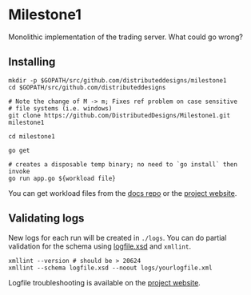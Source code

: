 # Milestone1
Monolithic implementation of the trading server. What could go wrong?

## Installing
```shell
mkdir -p $GOPATH/src/github.com/distributeddesigns/milestone1
cd $GOPATH/src/github.com/distributeddesigns

# Note the change of M -> m; Fixes ref problem on case sensitive
# file systems (i.e. windows)
git clone https://github.com/DistributedDesigns/Milestone1.git milestone1

cd milestone1

go get

# creates a disposable temp binary; no need to `go install` then invoke
go run app.go ${workload file}
```
You can get workload files from the [docs repo][docs] or the [project website][project-website].

## Validating logs
New logs for each run will be created in `./logs`. You can do partial validation for the schema using [logfile.xsd](./logfile.xsd) and `xmllint`.
```shell
xmllint --version # should be > 20624
xmllint --schema logfile.xsd --noout logs/yourlogfile.xml
```
Logfile troubleshooting is available on the [project website][logfile-faqs].

[docs]: https://github.com/distributeddesigns/docs
[project-website]: http://www.ece.uvic.ca/~seng462/ProjectWebSite/index.shtml
[logfile-faqs]: http://www.ece.uvic.ca/~seng462/ProjectWebSite/ExampleLog.html
